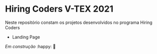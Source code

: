 # Hiring Coders  V-TEX 2021

Neste repositório constam os projetos desenvolvidos no programa Hiring Coders

- Landing Page





*Em construção* :happy: :rainbow:

